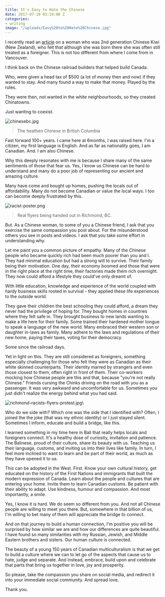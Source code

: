 ```yaml
---
title: It's Easy to Hate the Chinese
date: 2017-07-10 03:19:00 Z
categories:
- writing
image: "/uploads/Easy%20to%20Hate%20Chinese.jpg"
---
```


I recently read an [article](http://www.nzherald.co.nz/nz/news/article.cfm?c_id=1&objectid=11886666) on a woman who was 2nd generation Chinese Kiwi (New Zealand), who felt that although she was born there she was often still treated as a foreigner. This is not too different from where I come from in Vancouver.

I think back on the Chinese railroad builders that helped build Canada.

Who, were given a head tax of $500 (a lot of money then and now) if they wanted to stay. And many found a way to make that money. Played by the rules.

They were then, not wanted in the white neighbourhoods, so they created Chinatowns.

Just wanting to coexist.

![chinesebc.jpg](/uploads/chinesebc.jpg)

> The heathen Chinese in British Columbia

Fast forward 100\+ years. I came here at 6months, I was raised here. I'm a citizen, my first language is English. And as far as nationality goes, I am Canadian. And. I am also Chinese.

Why this deeply resonates with me is because I share many of the same sentiments of those that fear us. Yes, I know us Chinese can be hard to understand and many do a poor job of representing our ancient and amazing culture.

Many have come and bought up homes, pushing the locals out of affordability. Many do not become Canadian or value the local ways. I too can become deeply frustrated by this.

![racist-poster.png](/uploads/racist-poster.png)

> Real flyers being handed out in Richmond, BC.

But. As a Chinese woman, to some of you a Chinese friend, I ask that you exercise the same compassion you post about. For the misunderstood others you see in posts and videos. I ask that you take some effort in understanding why.

Let me paint you a common picture of empathy. Many of the Chinese people who became quickly rich had been much poorer than you and I. They had minimal education but had a strong will to survive. Their family being their motivation. One day, their economy boomed and those that were in the right place at the right time, their factories made them rich overnight. They now could afford a lifestyle they could've only dreamt of.

With little education, knowledge and experience of the world coupled with hardy business skills rooted in survival - they applied these life experiences to the outside world.

They gave their children the best schooling they could afford, a dream they never had the privilege of hoping for. They bought homes in countries where they felt safe in. They brought business to new lands wanting to make a life here for their family. Some trained their hardened mother tongue to speak a language of the new world. Many embraced their western son or daughter in-laws as family. Many adhere to the laws and regulations of their new home, paying their taxes, voting for their democracy.

Some since the railroad days.

Yet in light on this. They are still considered as foreigners, something especially challenging for those who felt they were as Canadian as their white skinned counterparts. Their identity marred by strangers and even those closest to them, often right in front of them. Their co-workers mocking how Chinese people are this and that, because "you're not really Chinese." Friends cursing the Chinks driving on the road with you as a passenger. It was very awkward and uncomfortable for us. Sometimes you just didn't realize the energy behind what you had said.

![richmond-racists-flyers-protest.jpg](/uploads/richmond-racists-flyers-protest.jpg)\\

Who do we side with? Which one was the side that I identified with? Often, I joined the the joke (that was my ethnic identity) or I just stayed silent. Sometimes I inform, educate and build a bridge, like this.

I learned something in my time here in Bali that really helps locals and foreigners connect. It's a healthy dose of curiosity, invitation and patience. The Balinese, proud of their culture, share its beauty with us. Teaching us their language, customs, and inviting us into their lives like family. In turn, I feel more inclined to want to learn and be part of their world, as much as they have opened it to us.

This can be adopted in the West. First. Know your own cultural history, get educated on the history of the First Nations and immigrants that built the modern expression of Canada. Learn about the people and cultures that are entering your home. Invite them to learn Canadian customs. Be patient with their ability to adapt. Use kindness, humour and compassion. And most importantly, a smile.

Yes, I know it is hard. We do seem so different from you. And not all Chinese people are willing to meet you there. But, somewhere in that billion of us, I'm willing to bet many of them will appreciate the bridge to connect.

And on that journey to build a human connection, I'm positive you will be surprised by how similar we are and how our differences are quite beautiful. I have found so many similarities with my Russian, Jewish, and Middle Eastern brothers and sisters. Our human culture is connected.

The beauty of a young 150 years of Canadian multiculturalism is that we get to build a culture where we can to let go of the aspects that cause us to hate, judge and separate. And instead, embrace, build upon and celebrate that parts that bring us together in love, joy and prosperity.

So please, take the compassion you share on social media, and redirect it into your immediate social community. And spread love.

Thank you.